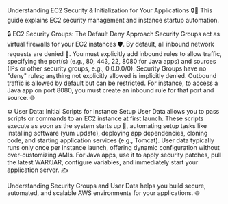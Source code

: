Understanding EC2 Security & Initialization for Your Applications 🔒🚀
This guide explains EC2 security management and instance startup automation.

🔒 EC2 Security Groups: The Default Deny Approach
Security Groups act as virtual firewalls for your EC2 instances 🛡️. By default, all inbound network requests are denied 🚫. You must explicitly add inbound rules to allow traffic, specifying the port(s) (e.g., 80, 443, 22, 8080 for Java apps) and sources (IPs or other security groups, e.g., 0.0.0.0/0). Security Groups have no "deny" rules; anything not explicitly allowed is implicitly denied. Outbound traffic is allowed by default but can be restricted. For instance, to access a Java app on port 8080, you must create an inbound rule for that port and source. 🌐

⚙️ User Data: Initial Scripts for Instance Setup
User Data allows you to pass scripts or commands to an EC2 instance at first launch. These scripts execute as soon as the system starts up 🚀, automating setup tasks like installing software (yum update), deploying app dependencies, cloning code, and starting application services (e.g., Tomcat). User data typically runs only once per instance launch, offering dynamic configuration without over-customizing AMIs. For Java apps, use it to apply security patches, pull the latest WAR/JAR, configure variables, and immediately start your application server. ✍️

Understanding Security Groups and User Data helps you build secure, automated, and scalable AWS environments for your applications. 🌐

